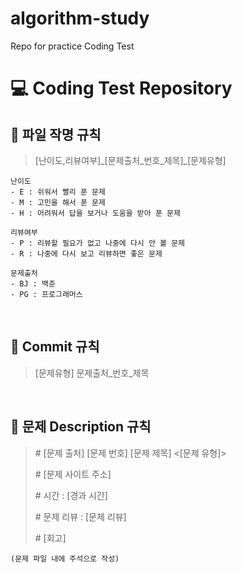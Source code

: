 # algorithm-study
Repo for practice Coding Test

# 💻 Coding Test Repository

## 📘 파일 작명 규칙
> [난이도,리뷰여부]\_[문제출처_번호_제목]\_[문제유형] 

```
난이도
- E : 쉬워서 빨리 푼 문제
- M : 고민을 해서 푼 문제
- H : 어려워서 답을 보거나 도움을 받아 푼 문제

리뷰여부
- P : 리뷰할 필요가 없고 나중에 다시 안 볼 문제
- R : 나중에 다시 보고 리뷰하면 좋은 문제

문제출처
- BJ : 백준
- PG : 프로그래머스
```
<br>

## 📗 Commit 규칙
> [문제유형] 문제출처_번호_제목
<br>

## 📙 문제 Description 규칙
> \# [문제 출처] [문제 번호] [문제 제목] <[문제 유형]>
>
> \# [문제 사이트 주소]
> 
> \# 시간 : [경과 시간]
> 
> \# 문제 리뷰 : [문제 리뷰]
> 
> \# [회고]
```
(문제 파일 내에 주석으로 작성)
```
